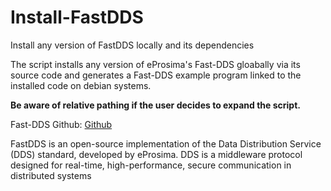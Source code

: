 # Install-FastDDS
Install any version of FastDDS locally and its dependencies

The script installs any version of eProsima's Fast-DDS gloabally via its source code and generates a Fast-DDS example program linked to the installed code on debian systems.

__Be aware of relative pathing if the user decides to expand the script.__

Fast-DDS Github: [Github](https://github.com/eProsima/Fast-DDS)

FastDDS is an open-source implementation of the Data Distribution Service (DDS) standard, developed by eProsima. DDS is a middleware protocol designed for real-time, high-performance, secure communication in distributed systems
